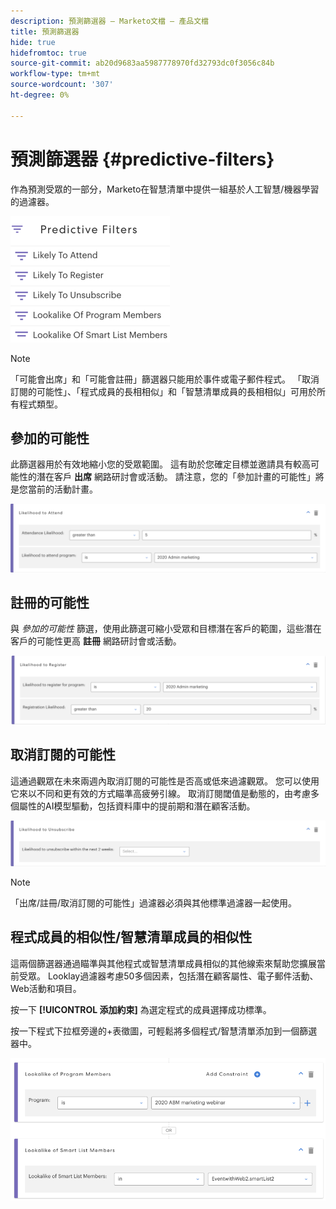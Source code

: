 ```yaml
---
description: 預測篩選器 — Marketo文檔 — 產品文檔
title: 預測篩選器
hide: true
hidefromtoc: true
source-git-commit: ab20d9683aa5987778970fd32793dc0f3056c84b
workflow-type: tm+mt
source-wordcount: '307'
ht-degree: 0%

---
```


# 預測篩選器 {#predictive-filters}

作為預測受眾的一部分，Marketo在智慧清單中提供一組基於人工智慧/機器學習的過濾器。

![影像1](assets/predictive-filters-1.png)

>[!NOTE]
>
>「可能會出席」和「可能會註冊」篩選器只能用於事件或電子郵件程式。 「取消訂閱的可能性」、「程式成員的長相相似」和「智慧清單成員的長相相似」可用於所有程式類型。

## 參加的可能性

此篩選器用於有效地縮小您的受眾範圍。 這有助於您確定目標並邀請具有較高可能性的潛在客戶 **出席** 網路研討會或活動。 請注意，您的「參加計畫的可能性」將是您當前的活動計畫。

![影像二](assets/predictive-filters-2.png)

## 註冊的可能性

與 _參加的可能性_ 篩選，使用此篩選可縮小受眾和目標潛在客戶的範圍，這些潛在客戶的可能性更高 **註冊** 網路研討會或活動。

![影像三](assets/predictive-filters-3.png)

## 取消訂閱的可能性

這通過觀眾在未來兩週內取消訂閱的可能性是否高或低來過濾觀眾。 您可以使用它來以不同和更有效的方式瞄準高疲勞引線。 取消訂閱閾值是動態的，由考慮多個屬性的AI模型驅動，包括資料庫中的提前期和潛在顧客活動。

![影像4](assets/predictive-filters-4.png)

>[!NOTE]
>
>「出席/註冊/取消訂閱的可能性」過濾器必須與其他標準過濾器一起使用。

## 程式成員的相似性/智慧清單成員的相似性

這兩個篩選器通過瞄準與其他程式或智慧清單成員相似的其他線索來幫助您擴展當前受眾。 Looklay過濾器考慮50多個因素，包括潛在顧客屬性、電子郵件活動、Web活動和項目。

按一下 **[!UICONTROL 添加約束]** 為選定程式的成員選擇成功標準。

按一下程式下拉框旁邊的+表徵圖，可輕鬆將多個程式/智慧清單添加到一個篩選器中。

![影像五](assets/predictive-filters-5.png)
